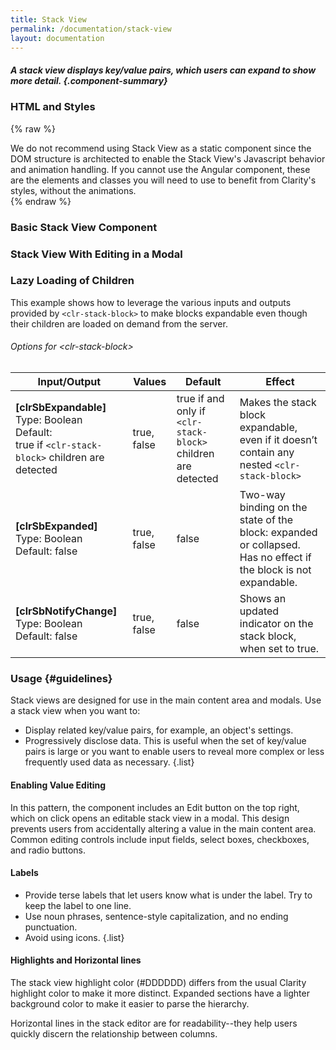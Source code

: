 ```yaml
---
title: Stack View
permalink: /documentation/stack-view
layout: documentation
---
```


##### A stack view displays key/value pairs, which users can expand to show more detail. {.component-summary}

### HTML and Styles

{% raw %}
<div class="alert alert-warning">
    <div class="alert-item">
        <span class="alert-text">
            We do not recommend using Stack View as a static component since the DOM structure
            is architected to enable the Stack View's Javascript behavior and animation handling.
            If you cannot use the Angular component, these are the elements and
            classes you will need to use to benefit from Clarity's styles, without the animations.
        </span>
    </div>
</div>
{% endraw %}

<clr-stack-view-static-demo class="clrweb-stackview-demo"></clr-stack-view-static-demo>

### Basic Stack View Component

<clr-stack-view-angular-basic-demo class="clrweb-stackview-demo"></clr-stack-view-angular-basic-demo>

### Stack View With Editing in a Modal

<clr-stack-view-angular-modal-edit-demo class="clrweb-stackview-demo"></clr-stack-view-angular-modal-edit-demo>

### Lazy Loading of Children

This example shows how to leverage the various inputs and outputs provided by
<code class="clr-code">&lt;clr-stack-block&gt;</code> to make blocks expandable even though their children are loaded on demand
from the server.

<clr-stack-view-angular-lazyload-demo class="clrweb-stackview-demo"></clr-stack-view-angular-lazyload-demo>

###### Options for &lt;clr-stack-block&gt;

<table class="table">
    <thead>
        <tr>
            <th class="left">Input/Output</th>
            <th class="hidden-xs-down">Values</th>
            <th class="left hidden-xs-down">Default</th>
            <th class="left">Effect</th>
        </tr>
    </thead>
    <tbody>
        <tr>
            <td class="left">
                <b>[clrSbExpandable]</b>
                <div class="hidden-sm-up">Type: Boolean</div>
                <div class="hidden-sm-up">
                    Default:<br>
                    true if <code
                    class="clr-code">&lt;clr-stack-block&gt;</code> children
                    are detected
                </div>
            </td>
            <td class="hidden-xs-down">true, false</td>
            <td class="left hidden-xs-down">
                true if and only if
                <code class="clr-code">&lt;clr-stack-block&gt;</code>
                children are detected
            </td>
            <td class="left">
                Makes the stack block expandable, even if it doesn’t
                contain any nested
                <code class="clr-code">&lt;clr-stack-block&gt;</code>
            </td>
        </tr>
        <tr>
            <td class="left">
                <b>[clrSbExpanded]</b>
                <div class="hidden-sm-up">Type: Boolean</div>
                <div class="hidden-sm-up">Default: false</div>
            </td>
            <td class="hidden-xs-down">true, false</td>
            <td class="left hidden-xs-down">false</td>
            <td class="left">
                Two-way binding on the state of the block: expanded or
                collapsed. Has no effect if the block is not expandable.
            </td>
        </tr>
        <tr>
            <td class="left">
                <b>[clrSbNotifyChange]</b>
                <div class="hidden-sm-up">Type: Boolean</div>
                <div class="hidden-sm-up">Default: false</div>
            </td>
            <td class="hidden-xs-down">true, false</td>
            <td class="left hidden-xs-down">false</td>
            <td class="left">
                Shows an updated indicator on the stack block, when set to true.
            </td>
        </tr>
    </tbody>
</table>

### Usage {#guidelines}

Stack views are designed for use in the main content area and modals.  Use a stack view when you want to:

- Display related key/value pairs, for example, an object's settings.
- Progressively disclose data.  This is useful when the set of key/value pairs is large or you want to enable users to reveal more complex or less frequently used data as necessary.
{.list}

#### Enabling Value Editing

In this pattern, the component includes an Edit button on the top right, which on click opens an editable stack view in a modal.  This design prevents users from accidentally altering a value in the main content area.  Common editing controls include input fields, select boxes, checkboxes, and radio buttons.

#### Labels

- Provide terse labels that let users know what is under the label.  Try to keep the label to one line.
- Use noun phrases, sentence-style capitalization, and no ending punctuation.
- Avoid using icons.
{.list}

#### Highlights and Horizontal lines

The stack view highlight color (#DDDDDD) differs from the usual Clarity highlight color to make it more distinct.  Expanded sections have a lighter background color to make it easier to parse the hierarchy.

Horizontal lines in the stack editor are for readability--they help users quickly discern the relationship between columns.
